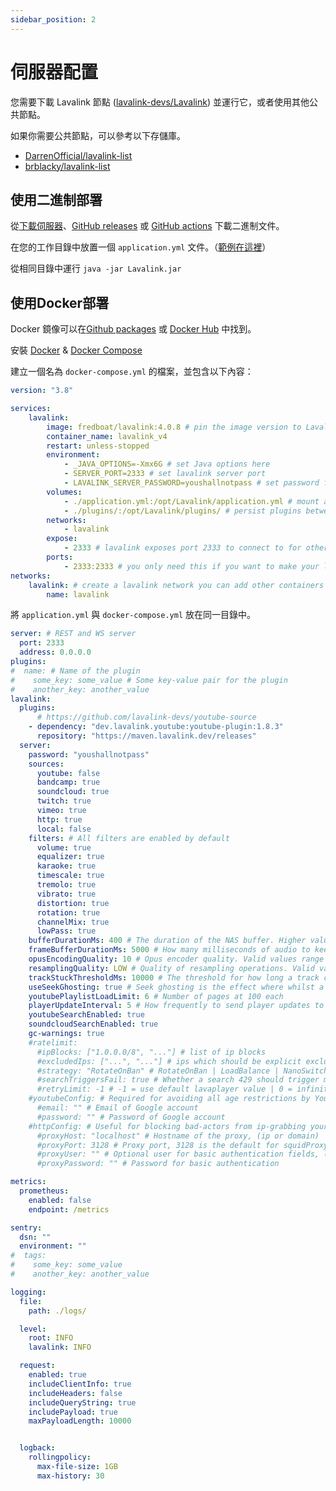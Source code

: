 ```yaml
---
sidebar_position: 2
---
```


# 伺服器配置

您需要下載 Lavalink 節點 ([lavalink-devs/Lavalink](https://github.com/lavalink-devs/Lavalink)) 並運行它，或者使用其他公共節點。  

如果你需要公共節點，可以參考以下存儲庫。  
* [DarrenOfficial/lavalink-list](https://github.com/DarrenOfficial/lavalink-list)
* [brblacky/lavalink-list](https://github.com/brblacky/lavalink-list)


## 使用二進制部署

從[下載伺服器](https://repo.arbjerg.dev/artifacts/lavalink/)、[GitHub releases](https://github.com/lavalink-devs/Lavalink/releases) 或 [GitHub actions](https://github.com/lavalink-devs/Lavalink/actions) 下載二進制文件。

在您的工作目錄中放置一個 `application.yml` 文件。（[範例在這裡](https://github.com/lavalink-devs/Lavalink/blob/master/LavalinkServer/application.yml.example)） 

從相同目錄中運行 `java -jar Lavalink.jar`  



## 使用Docker部署

Docker 鏡像可以在[Github packages](https://github.com/lavalink-devs/Lavalink/pkgs/container/lavalink) 或 [Docker Hub](https://hub.docker.com/r/fredboat/lavalink/) 中找到。  

安裝 [Docker](https://docs.docker.com/engine/install/) & [Docker Compose](https://docs.docker.com/compose/install/)  

建立一個名為 `docker-compose.yml` 的檔案，並包含以下內容：

```yml
version: "3.8"

services:
    lavalink:
        image: fredboat/lavalink:4.0.8 # pin the image version to Lavalink v4
        container_name: lavalink_v4
        restart: unless-stopped
        environment:
            - _JAVA_OPTIONS=-Xmx6G # set Java options here
            - SERVER_PORT=2333 # set lavalink server port
            - LAVALINK_SERVER_PASSWORD=youshallnotpass # set password for lavalink
        volumes:
            - ./application.yml:/opt/Lavalink/application.yml # mount application.yml from the same directory or use environment variables
            - ./plugins/:/opt/Lavalink/plugins/ # persist plugins between restarts, make sure to set the correct permissions (user: 322, group: 322)
        networks:
            - lavalink
        expose:
            - 2333 # lavalink exposes port 2333 to connect to for other containers (this is for documentation purposes only)
        ports:
            - 2333:2333 # you only need this if you want to make your lavalink accessible from outside of containers
networks:
    lavalink: # create a lavalink network you can add other containers to, to give them access to Lavalink
        name: lavalink
```

將 `application.yml` 與 `docker-compose.yml` 放在同一目錄中。

```yml
server: # REST and WS server
  port: 2333
  address: 0.0.0.0
plugins:
#  name: # Name of the plugin
#    some_key: some_value # Some key-value pair for the plugin
#    another_key: another_value
lavalink:
  plugins:
      # https://github.com/lavalink-devs/youtube-source
    - dependency: "dev.lavalink.youtube:youtube-plugin:1.8.3"
      repository: "https://maven.lavalink.dev/releases"
  server:
    password: "youshallnotpass"
    sources:
      youtube: false
      bandcamp: true
      soundcloud: true
      twitch: true
      vimeo: true
      http: true
      local: false
    filters: # All filters are enabled by default
      volume: true
      equalizer: true
      karaoke: true
      timescale: true
      tremolo: true
      vibrato: true
      distortion: true
      rotation: true
      channelMix: true
      lowPass: true
    bufferDurationMs: 400 # The duration of the NAS buffer. Higher values fare better against longer GC pauses. Duration <= 0 to disable JDA-NAS. Minimum of 40ms, lower values may introduce pauses.
    frameBufferDurationMs: 5000 # How many milliseconds of audio to keep buffered
    opusEncodingQuality: 10 # Opus encoder quality. Valid values range from 0 to 10, where 10 is best quality but is the most expensive on the CPU.
    resamplingQuality: LOW # Quality of resampling operations. Valid values are LOW, MEDIUM and HIGH, where HIGH uses the most CPU.
    trackStuckThresholdMs: 10000 # The threshold for how long a track can be stuck. A track is stuck if does not return any audio data.
    useSeekGhosting: true # Seek ghosting is the effect where whilst a seek is in progress, the audio buffer is read from until empty, or until seek is ready.
    youtubePlaylistLoadLimit: 6 # Number of pages at 100 each
    playerUpdateInterval: 5 # How frequently to send player updates to clients, in seconds
    youtubeSearchEnabled: true
    soundcloudSearchEnabled: true
    gc-warnings: true
    #ratelimit:
      #ipBlocks: ["1.0.0.0/8", "..."] # list of ip blocks
      #excludedIps: ["...", "..."] # ips which should be explicit excluded from usage by lavalink
      #strategy: "RotateOnBan" # RotateOnBan | LoadBalance | NanoSwitch | RotatingNanoSwitch
      #searchTriggersFail: true # Whether a search 429 should trigger marking the ip as failing
      #retryLimit: -1 # -1 = use default lavaplayer value | 0 = infinity | >0 = retry will happen this numbers times
    #youtubeConfig: # Required for avoiding all age restrictions by YouTube, some restricted videos still can be played without.
      #email: "" # Email of Google account
      #password: "" # Password of Google account
    #httpConfig: # Useful for blocking bad-actors from ip-grabbing your music node and attacking it, this way only the http proxy will be attacked
      #proxyHost: "localhost" # Hostname of the proxy, (ip or domain)
      #proxyPort: 3128 # Proxy port, 3128 is the default for squidProxy
      #proxyUser: "" # Optional user for basic authentication fields, leave blank if you don't use basic auth
      #proxyPassword: "" # Password for basic authentication

metrics:
  prometheus:
    enabled: false
    endpoint: /metrics

sentry:
  dsn: ""
  environment: ""
#  tags:
#    some_key: some_value
#    another_key: another_value

logging:
  file:
    path: ./logs/

  level:
    root: INFO
    lavalink: INFO

  request:
    enabled: true
    includeClientInfo: true
    includeHeaders: false
    includeQueryString: true
    includePayload: true
    maxPayloadLength: 10000


  logback:
    rollingpolicy:
      max-file-size: 1GB
      max-history: 30
```